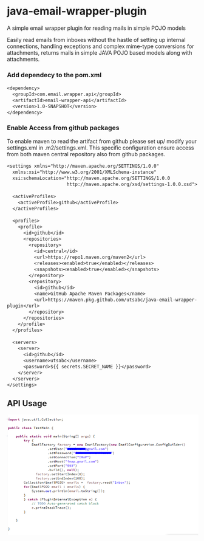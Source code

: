 # java-email-wrapper-plugin
A simple email wrapper plugin for reading mails in simple POJO models

Easily read emails from inboxes without the hastle of setting up internal connections, handling exceptions and complex mime-type conversions for attachments,
returns mails in simple JAVA POJO based models along with attachments.

### Add dependecy to the pom.xml

```
<dependency>
  <groupId>com.email.wrapper.api</groupId>
  <artifactId>email-wrapper-api</artifactId>
  <version>1.0-SNAPSHOT</version>
</dependency>

```

### Enable Access from github packages 

To enable maven to read the artifact from github please set up/ modify your settings.xml in .m2/settings.xml.
This specific configuration ensure access from both maven central repository also from github packages.

```
<settings xmlns="http://maven.apache.org/SETTINGS/1.0.0"
  xmlns:xsi="http://www.w3.org/2001/XMLSchema-instance"
  xsi:schemaLocation="http://maven.apache.org/SETTINGS/1.0.0
                      http://maven.apache.org/xsd/settings-1.0.0.xsd">

  <activeProfiles>
    <activeProfile>github</activeProfile>
  </activeProfiles>

  <profiles>
    <profile>
      <id>github</id>
      <repositories>
        <repository>
          <id>central</id>
          <url>https://repo1.maven.org/maven2</url>
          <releases><enabled>true</enabled></releases>
          <snapshots><enabled>true</enabled></snapshots>
        </repository>
        <repository>
          <id>github</id>
          <name>GitHub Apache Maven Packages</name>
          <url>https://maven.pkg.github.com/utsabc/java-email-wrapper-plugin</url>
        </repository>
      </repositories>
    </profile>
  </profiles>

  <servers>
    <server>
      <id>github</id>
      <username>utsabc</username>
      <password>${{ secrets.SECRET_NAME }}</password>
    </server>
  </servers>
</settings>

```
## API Usage

![API](/Isage.PNG?raw=true "Title")

